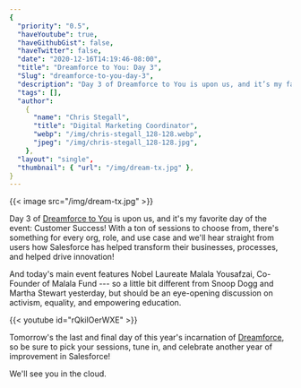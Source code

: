 ```yaml
---
{
  "priority": "0.5",
  "haveYoutube": true,
  "haveGithubGist": false,
  "haveTwitter": false,
  "date": "2020-12-16T14:19:46-08:00",
  "title": "Dreamforce to You: Day 3",
  "Slug": "dreamforce-to-you-day-3",
  "description": "Day 3 of Dreamforce to You is upon us, and it’s my favorite day of the event: Customer Success! With a ton of sessions to choose from…",
  "tags": [],
  "author":
    {
      "name": "Chris Stegall",
      "title": "Digital Marketing Coordinator",
      "webp": "/img/chris-stegall_128-128.webp",
      "jpeg": "/img/chris-stegall_128-128.jpg",
    },
  "layout": "single",
  "thumbnail": { "url": "/img/dream-tx.jpg" },
}
---
```


{{< image src="/img/dream-tx.jpg" >}}

Day 3 of [Dreamforce to You](https://www.salesforce.com/dreamforce/) is upon us, and it's my favorite day of the event: Customer Success! With a ton of sessions to choose from, there's something for every org, role, and use case and we'll hear straight from users how Salesforce has helped transform their businesses, processes, and helped drive innovation!

And today's main event features Nobel Laureate Malala Yousafzai, Co-Founder of Malala Fund --- so a little bit different from Snoop Dogg and Martha Stewart yesterday, but should be an eye-opening discussion on activism, equality, and empowering education.

{{< youtube id="rQkilOerWXE" >}}

Tomorrow's the last and final day of this year's incarnation of [Dreamforce](https://www.salesforce.com/dreamforce/), so be sure to pick your sessions, tune in, and celebrate another year of improvement in Salesforce!

We'll see you in the cloud.
